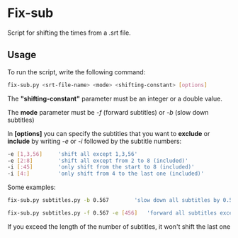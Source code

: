 # Fix-sub
Script for shifting the times from a .srt file. 

## Usage
To run the script, write the following command:

```bash
fix-sub.py <srt-file-name> <mode> <shifting-constant> [options]
```

The **"shifting-constant"** parameter must be an integer or a double value.

The **mode** parameter must be *-f* (forward subtitles) or *-b* (slow down subtitles)

In **[options]** you can specify the subtitles that you want to **exclude** or **include** by writing *-e* or *-i* followed by the subtitle numbers:

```bash
-e [1,3,56]		'shift all except 1,3,56'
-e [2:8]		'shift all except from 2 to 8 (included)'
-i [:45]		'only shift from the start to 8 (included)'
-i [4:]			'only shift from 4 to the last one (included)'
```

Some examples:

```bash
fix-sub.py subtitles.py -b 0.567  		'slow down all subtitles by 0.567'

fix-sub.py subtitles.py -f 0.567 -e [456]	'forward all subtitles except 456'
```

If you exceed the length of the number of subtitles, it won't shift the last one




